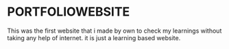 # PORTFOLIOWEBSITE
This was the first website that i made by own to check my learnings without taking any help of internet.
it is just a learning based website.
